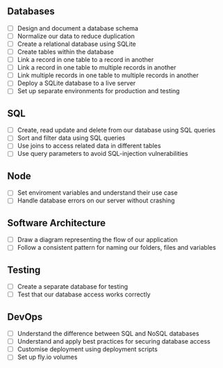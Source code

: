 ## Databases

- [ ] Design and document a database schema
- [ ] Normalize our data to reduce duplication
- [ ] Create a relational database using SQLite
- [ ] Create tables within the database
- [ ] Link a record in one table to a record in another
- [ ] Link a record in one table to multiple records in another
- [ ] Link multiple records in one table to multiple records in another
- [ ] Deploy a SQLite database to a live server
- [ ] Set up separate environments for production and testing

## SQL

- [ ] Create, read update and delete from our database using SQL queries
- [ ] Sort and filter data using SQL queries
- [ ] Use joins to access related data in different tables
- [ ] Use query parameters to avoid SQL-injection vulnerabilities

## Node

- [ ] Set enviroment variables and understand their use case
- [ ] Handle database errors on our server without crashing

## Software Architecture

- [ ] Draw a diagram representing the flow of our application
- [ ] Follow a consistent pattern for naming our folders, files and variables

## Testing

- [ ] Create a separate database for testing
- [ ] Test that our database access works correctly

## DevOps

- [ ] Understand the difference between SQL and NoSQL databases 
- [ ] Understand and apply best practices for securing database access
- [ ] Customise deployment using deployment scripts
- [ ] Set up fly.io volumes